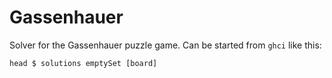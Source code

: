 # Gassenhauer

Solver for the Gassenhauer puzzle game.  Can be started from `ghci` like this:

    head $ solutions emptySet [board]

<!-- vim: set tw=80 sts=-1 sw=4 et spell: -->
